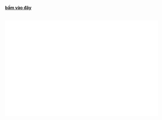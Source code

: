 <!-- text -->
<a href=" https://nhw-yie.github.io/gift/" target="_blank">
<b>bấm vào đây</b>
</a>
</br>
</br>
</br>
<a href="#" target="_blank">
  
  <img src="text.svg" width="1200" alt="text" />
</a>
